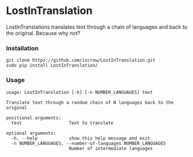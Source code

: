 # LostInTranslation

LostInTranslations translates text through a chain of languages and back to the original. Because why not?

### Installation
```
git clone https://github.com/iscrow/LostInTranslation.git
sudo pip install LostInTranslation/
```
### Usage
```
usage: LostInTranslation [-h] [-n NUMBER_LANGUAGES] text

Translate text through a random chain of N languages back to the original

positional arguments:
  text                  Text to translate

optional arguments:
  -h, --help            show this help message and exit
  -n NUMBER_LANGUAGES, --number-of-languages NUMBER_LANGUAGES
                        Number of intermediate languages
```
